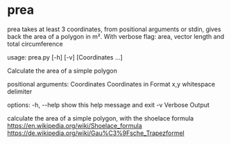 # prea

prea takes at least 3 coordinates, from positional arguments or stdin,
gives back the area of a polygon in m². With verbose flag: area,
vector length and total circumference

usage: prea.py [-h] [-v] [Coordinates ...]

Calculate the area of a simple polygon

positional arguments:
  Coordinates  Coordinates in Format x,y whitespace delimiter

options:
  -h, --help   show this help message and exit
  -v           Verbose Output


calculate the area of a simple polygon, with the shoelace formula
https://en.wikipedia.org/wiki/Shoelace_formula
https://de.wikipedia.org/wiki/Gau%C3%9Fsche_Trapezformel


